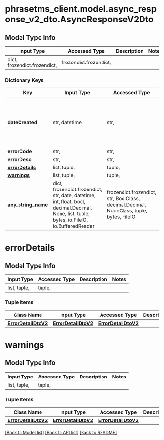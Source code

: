 # phrasetms_client.model.async_response_v2_dto.AsyncResponseV2Dto

## Model Type Info

| Input Type                   | Accessed Type          | Description | Notes |
| ---------------------------- | ---------------------- | ----------- | ----- |
| dict, frozendict.frozendict, | frozendict.frozendict, |             |

### Dictionary Keys

| Key                               | Input Type                                                                                                                                  | Accessed Type                                                                           | Description                                                        | Notes                                               |
| --------------------------------- | ------------------------------------------------------------------------------------------------------------------------------------------- | --------------------------------------------------------------------------------------- | ------------------------------------------------------------------ | --------------------------------------------------- |
| **dateCreated**                   | str, datetime,                                                                                                                              | str,                                                                                    |                                                                    | [optional] value must conform to RFC-3339 date-time |
| **errorCode**                     | str,                                                                                                                                        | str,                                                                                    |                                                                    | [optional]                                          |
| **errorDesc**                     | str,                                                                                                                                        | str,                                                                                    |                                                                    | [optional]                                          |
| **[errorDetails](#errorDetails)** | list, tuple,                                                                                                                                | tuple,                                                                                  |                                                                    | [optional]                                          |
| **[warnings](#warnings)**         | list, tuple,                                                                                                                                | tuple,                                                                                  |                                                                    | [optional]                                          |
| **any_string_name**               | dict, frozendict.frozendict, str, date, datetime, int, float, bool, decimal.Decimal, None, list, tuple, bytes, io.FileIO, io.BufferedReader | frozendict.frozendict, str, BoolClass, decimal.Decimal, NoneClass, tuple, bytes, FileIO | any string name can be used but the value must be the correct type | [optional]                                          |

# errorDetails

## Model Type Info

| Input Type   | Accessed Type | Description | Notes |
| ------------ | ------------- | ----------- | ----- |
| list, tuple, | tuple,        |             |

### Tuple Items

| Class Name                                  | Input Type                                  | Accessed Type                               | Description | Notes |
| ------------------------------------------- | ------------------------------------------- | ------------------------------------------- | ----------- | ----- |
| [**ErrorDetailDtoV2**](ErrorDetailDtoV2.md) | [**ErrorDetailDtoV2**](ErrorDetailDtoV2.md) | [**ErrorDetailDtoV2**](ErrorDetailDtoV2.md) |             |

# warnings

## Model Type Info

| Input Type   | Accessed Type | Description | Notes |
| ------------ | ------------- | ----------- | ----- |
| list, tuple, | tuple,        |             |

### Tuple Items

| Class Name                                  | Input Type                                  | Accessed Type                               | Description | Notes |
| ------------------------------------------- | ------------------------------------------- | ------------------------------------------- | ----------- | ----- |
| [**ErrorDetailDtoV2**](ErrorDetailDtoV2.md) | [**ErrorDetailDtoV2**](ErrorDetailDtoV2.md) | [**ErrorDetailDtoV2**](ErrorDetailDtoV2.md) |             |

[[Back to Model list]](../../README.md#documentation-for-models) [[Back to API list]](../../README.md#documentation-for-api-endpoints) [[Back to README]](../../README.md)
